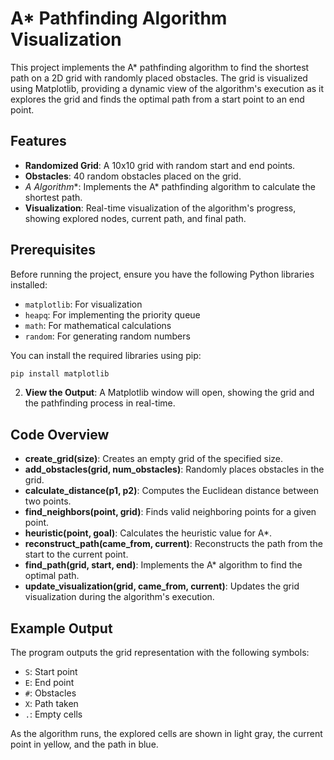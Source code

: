 # A* Pathfinding Algorithm Visualization

This project implements the A* pathfinding algorithm to find the shortest path on a 2D grid with randomly placed obstacles. The grid is visualized using Matplotlib, providing a dynamic view of the algorithm's execution as it explores the grid and finds the optimal path from a start point to an end point.

## Features

- **Randomized Grid**: A 10x10 grid with random start and end points.
- **Obstacles**: 40 random obstacles placed on the grid.
- **A* Algorithm**: Implements the A* pathfinding algorithm to calculate the shortest path.
- **Visualization**: Real-time visualization of the algorithm's progress, showing explored nodes, current path, and final path.

## Prerequisites

Before running the project, ensure you have the following Python libraries installed:

- `matplotlib`: For visualization
- `heapq`: For implementing the priority queue
- `math`: For mathematical calculations
- `random`: For generating random numbers

You can install the required libraries using pip:

```bash
pip install matplotlib
```

2. **View the Output**: A Matplotlib window will open, showing the grid and the pathfinding process in real-time.

## Code Overview

- **create_grid(size)**: Creates an empty grid of the specified size.
- **add_obstacles(grid, num_obstacles)**: Randomly places obstacles in the grid.
- **calculate_distance(p1, p2)**: Computes the Euclidean distance between two points.
- **find_neighbors(point, grid)**: Finds valid neighboring points for a given point.
- **heuristic(point, goal)**: Calculates the heuristic value for A*.
- **reconstruct_path(came_from, current)**: Reconstructs the path from the start to the current point.
- **find_path(grid, start, end)**: Implements the A* algorithm to find the optimal path.
- **update_visualization(grid, came_from, current)**: Updates the grid visualization during the algorithm's execution.

## Example Output

The program outputs the grid representation with the following symbols:
- `S`: Start point
- `E`: End point
- `#`: Obstacles
- `X`: Path taken
- `.`: Empty cells

As the algorithm runs, the explored cells are shown in light gray, the current point in yellow, and the path in blue.
